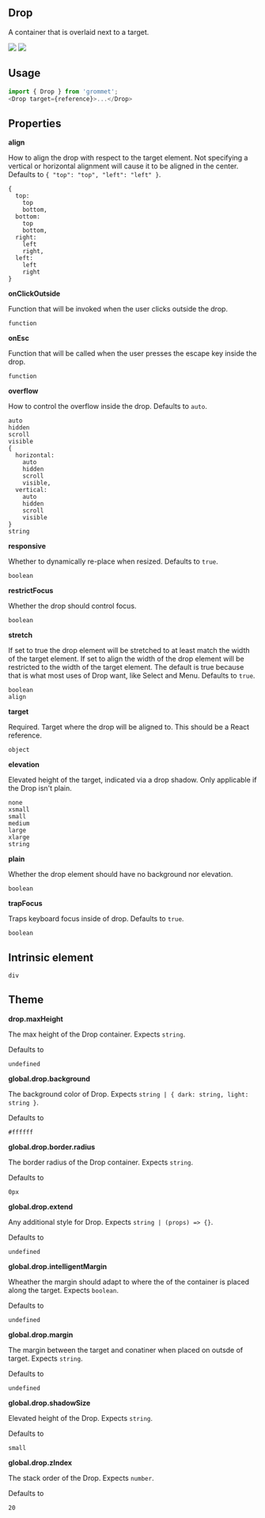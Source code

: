 ## Drop
A container that is overlaid next to a target.

[![](https://cdn-images-1.medium.com/fit/c/120/120/1*TD1P0HtIH9zF0UEH28zYtw.png)](https://storybook.grommet.io/?selectedKind=Controls-Drop&full=0&stories=1&panelRight=0) [![](https://codesandbox.io/static/img/play-codesandbox.svg)](https://codesandbox.io/s/github/grommet/grommet-sandbox?initialpath=/drop&module=%2Fsrc%2FDrop.js)
## Usage

```javascript
import { Drop } from 'grommet';
<Drop target={reference}>...</Drop>
```

## Properties

**align**

How to align the drop with respect to the target element. Not 
        specifying a vertical or horizontal alignment will cause it to be 
        aligned in the center. Defaults to `{
  "top": "top",
  "left": "left"
}`.

```
{
  top: 
    top
    bottom,
  bottom: 
    top
    bottom,
  right: 
    left
    right,
  left: 
    left
    right
}
```

**onClickOutside**

Function that will be invoked when the user clicks outside the drop.

```
function
```

**onEsc**

Function that will be called when the user presses the escape key inside
       the drop.

```
function
```

**overflow**

How to control the overflow inside the drop. Defaults to `auto`.

```
auto
hidden
scroll
visible
{
  horizontal: 
    auto
    hidden
    scroll
    visible,
  vertical: 
    auto
    hidden
    scroll
    visible
}
string
```

**responsive**

Whether to dynamically re-place when resized. Defaults to `true`.

```
boolean
```

**restrictFocus**

Whether the drop should control focus.

```
boolean
```

**stretch**

If set to true the drop element will be stretched to at least match the
      width of the target element. If set to align the width of the drop element
      will be restricted to the width of the target element. The default is true
      because that is what most uses of Drop want, like Select and Menu. Defaults to `true`.

```
boolean
align
```

**target**

Required. Target where the drop will be aligned to. This should be a React 
      reference.

```
object
```

**elevation**

Elevated height of the target, indicated via a drop shadow. 
      Only applicable if the Drop isn't plain.

```
none
xsmall
small
medium
large
xlarge
string
```

**plain**

Whether the drop element should have no background nor elevation.

```
boolean
```

**trapFocus**

Traps keyboard focus inside of drop. Defaults to `true`.

```
boolean
```
  
## Intrinsic element

```
div
```
## Theme
  
**drop.maxHeight**

The max height of the Drop container. Expects `string`.

Defaults to

```
undefined
```

**global.drop.background**

The background color of Drop. Expects `string | { dark: string, light: string }`.

Defaults to

```
#ffffff
```

**global.drop.border.radius**

The border radius of the Drop container. Expects `string`.

Defaults to

```
0px
```

**global.drop.extend**

Any additional style for Drop. Expects `string | (props) => {}`.

Defaults to

```
undefined
```

**global.drop.intelligentMargin**

Wheather the margin should adapt to where
    the of the container is placed along the target. Expects `boolean`.

Defaults to

```
undefined
```

**global.drop.margin**

The margin between the target
     and conatiner when placed on outsde of target. Expects `string`.

Defaults to

```
undefined
```

**global.drop.shadowSize**

Elevated height of the Drop. Expects `string`.

Defaults to

```
small
```

**global.drop.zIndex**

The stack order of the Drop. Expects `number`.

Defaults to

```
20
```
